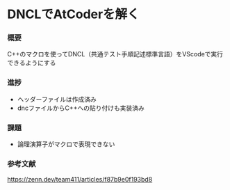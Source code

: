 # DNCLでAtCoderを解く

### 概要
C++のマクロを使ってDNCL（共通テスト手順記述標準言語）をVScodeで実行できるようにする

### 進捗
- ヘッダーファイルは作成済み
- dncファイルからC++への貼り付けも実装済み

### 課題
- 論理演算子がマクロで表現できない

### 参考文献
https://zenn.dev/team411/articles/f87b9e0f193bd8
